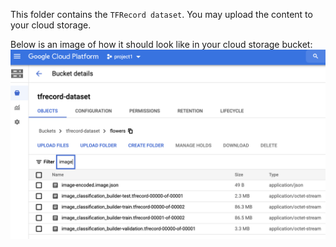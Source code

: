 This folder contains the `TFRecord dataset`. You may upload the content to your cloud storage. 

Below is an image of how it should look like in your cloud storage bucket:
![](s1.png)

